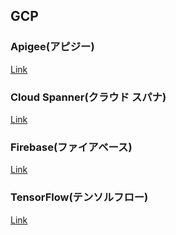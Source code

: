## GCP

### Apigee(アピジー)

[Link](https://cloud.google.com/apigee)

### Cloud Spanner(クラウド スパナ)

[Link](https://cloud.google.com/spanner)

### Firebase(ファイアベース)

[Link](https://firebase.google.com/?hl=ja)

### TensorFlow(テンソルフロー)

[Link](https://www.tensorflow.org/?hl=ja)
